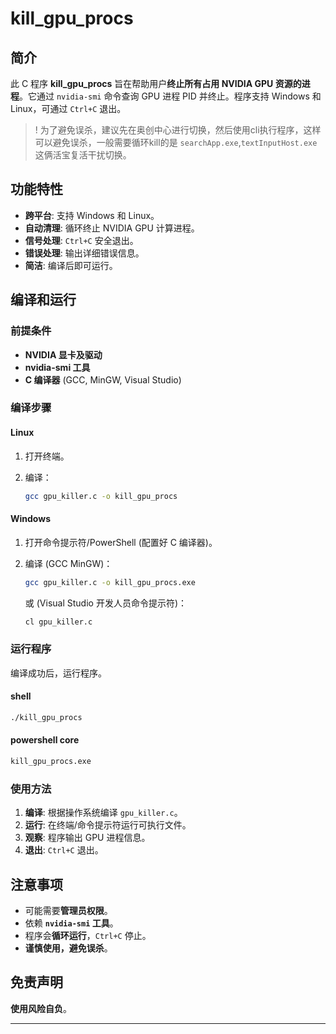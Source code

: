 # kill_gpu_procs

## 简介

此 C 程序 **kill_gpu_procs** 旨在帮助用户**终止所有占用 NVIDIA GPU 资源的进程**。它通过 `nvidia-smi` 命令查询 GPU 进程 PID 并终止。程序支持 Windows 和 Linux，可通过 `Ctrl+C` 退出。

> ! 为了避免误杀，建议先在奥创中心进行切换，然后使用cli执行程序，这样可以避免误杀，一般需要循环kill的是 `searchApp.exe`,`textInputHost.exe` 这俩活宝复活干扰切换。

## 功能特性

- **跨平台**: 支持 Windows 和 Linux。
- **自动清理**: 循环终止 NVIDIA GPU 计算进程。
- **信号处理**: `Ctrl+C` 安全退出。
- **错误处理**: 输出详细错误信息。
- **简洁**: 编译后即可运行。

## 编译和运行

### 前提条件

- **NVIDIA 显卡及驱动**
- **nvidia-smi 工具**
- **C 编译器** (GCC, MinGW, Visual Studio)

### 编译步骤

#### Linux

1. 打开终端。
2. 编译：

    ```bash
    gcc gpu_killer.c -o kill_gpu_procs
    ```

#### Windows

1. 打开命令提示符/PowerShell (配置好 C 编译器)。
2. 编译 (GCC MinGW)：

    ```bash
    gcc gpu_killer.c -o kill_gpu_procs.exe
    ```

    或 (Visual Studio 开发人员命令提示符)：

    ```bash
    cl gpu_killer.c
    ```

### 运行程序

编译成功后，运行程序。

#### shell

```bash
./kill_gpu_procs
```

#### powershell core

```bash
kill_gpu_procs.exe
```

### 使用方法

1. **编译**: 根据操作系统编译 `gpu_killer.c`。
2. **运行**: 在终端/命令提示符运行可执行文件。
3. **观察**: 程序输出 GPU 进程信息。
4. **退出**: `Ctrl+C` 退出。

## 注意事项

- 可能需要**管理员权限**。
- 依赖 **`nvidia-smi` 工具**。
- 程序会**循环运行**，`Ctrl+C` 停止。
- **谨慎使用，避免误杀**。

## 免责声明

**使用风险自负**。

---
